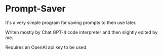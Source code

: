 # Prompt-Saver

It's a very simple program for saving prompts to then use later.

Writen mostly by Chat GPT-4 code interpreter and then slightly edited by me.

Requires an OpenAI api key to be used.
